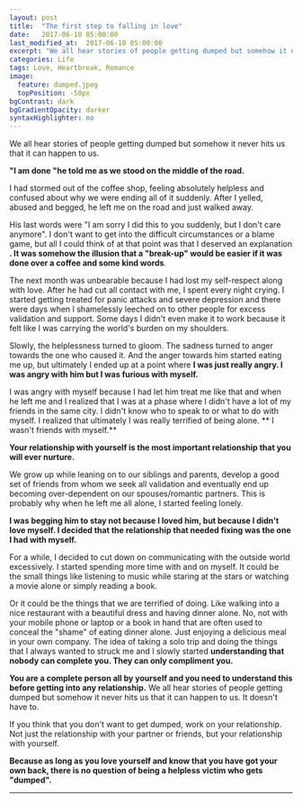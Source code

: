 ```yaml
---
layout: post
title:  "The first step to falling in love"
date:   2017-06-10 05:00:00
last_modified_at:  2017-06-10 05:00:00
excerpt: "We all hear stories of people getting dumped but somehow it never hits us..." 
categories: Life
tags: Love, Heartbreak, Romance
image:
  feature: dumped.jpeg
  topPosition: -50px
bgContrast: dark
bgGradientOpacity: darker
syntaxHighlighter: no
---
```


We all hear stories of people getting dumped but somehow it never hits us that it can happen to us.

**&quot;I am done &quot;he told me as we stood on the middle of the road.**

I had stormed out of the coffee shop, feeling absolutely helpless and confused about why we were ending all of it suddenly. After I yelled, abused and begged, he left me on the road and just walked away.

His last words were &quot;I am sorry I did this to you suddenly, but I don&#39;t care anymore&quot;. I don&#39;t want to get into the difficult circumstances or a blame game, but all I could think of at that point was that I deserved an explanation **. It was somehow the illusion that a &quot;break-up&quot; would be easier if it was done over a coffee and some kind words**.

The next month was unbearable because I had lost my self-respect along with love. After he had cut all contact with me, I spent every night crying.  I started getting treated for panic attacks and severe depression and there were days when I shamelessly leeched on to other people for excess validation and support. Some days I didn&#39;t even make it to work because it felt like I was carrying the world&#39;s burden on my shoulders.

Slowly, the helplessness turned to gloom. The sadness turned to anger towards the one who caused it. And the anger towards him started eating me up, but ultimately I ended up at a point where  **I was just really angry. I was angry with him but I was furious with myself.**

I was angry with myself because I had let him treat me like that and when he left me and I realized that I was at a phase where I didn&#39;t have a lot of my friends in the same city. I didn&#39;t know who to speak to or what to do with myself. I realized that ultimately I was really terrified of being alone. ** I wasn&#39;t friends with myself.**

**Your relationship with yourself is the most important relationship that you will ever nurture.**

We grow up while leaning on to our siblings and parents, develop a good set of friends from whom we seek all validation and eventually end up becoming over-dependent on our spouses/romantic partners. This is probably why when he left me all alone, I started feeling lonely.

**I was begging him to stay not because I loved him, but because I didn&#39;t love myself. I decided that the relationship that needed fixing was the one I had with myself.**

For a while, I decided to cut down on communicating with the outside world excessively. I started spending more time with and on myself. It could be the small things like listening to music while staring at the stars or watching a movie alone or simply reading a book.

Or it could be the things that we are terrified of doing. Like walking into a nice restaurant with a beautiful dress and having dinner alone.  No, not with your mobile phone or laptop or a book in hand that are often used to conceal the &quot;shame&quot; of eating dinner alone. Just enjoying a delicious meal in your own company. The idea of taking a solo trip and doing the things that I always wanted to struck me and I slowly started  **understanding that nobody can complete you. They can only compliment you.**

**You are a complete person all by yourself and you need to understand this before getting into any relationship.**  We all hear stories of people getting dumped but somehow it never hits us that it can happen to us. It doesn&#39;t have to.

If you think that you don&#39;t want to get dumped, work on your relationship. Not just the relationship with your partner or friends, but your relationship with yourself.

**Because as long as you love yourself and know that you have got your own back, there is no question of being a helpless victim who gets &quot;dumped&quot;.**

** **
